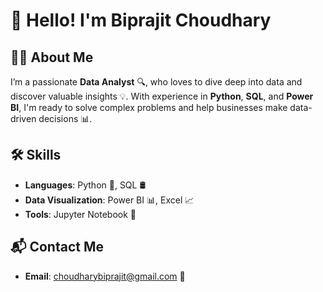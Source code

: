 # 👋 Hello! I'm Biprajit Choudhary

## 👨‍💻 About Me
I’m a passionate **Data Analyst** 🔍, who loves to dive deep into data and discover valuable insights 💡. With experience in **Python**, **SQL**, and **Power BI**, I'm ready to solve complex problems and help businesses make data-driven decisions 📊.

## 🛠️ Skills
- **Languages**: Python 🐍, SQL 🛢️
- **Data Visualization**: Power BI 📊, Excel 📈
- **Tools**: Jupyter Notebook 📓

  
## 📬 Contact Me
- **Email**: [choudharybiprajit@gmail.com](mailto:choudharybiprajit@gmail.com) 📧


<!---
Biprajit09/Biprajit09 is a ✨ special ✨ repository because its `README.md` (this file) appears on your GitHub profile.
You can click the Preview link to take a look at your changes.
--->
